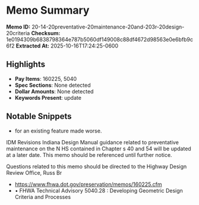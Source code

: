 # Memo Summary

**Memo ID:** 20-14-20preventative-20maintenance-20and-203r-20design-20criteria
**Checksum:** 1e0194309b6838798364e787b5060df149008c88df4672d98563e0e6bfb9c6f2
**Extracted At:** 2025-10-16T17:24:25-0600

## Highlights
- **Pay Items**: 160225, 5040
- **Spec Sections**: None detected
- **Dollar Amounts**: None detected
- **Keywords Present**: update

## Notable Snippets
- for an existing feature made worse.   
 
IDM Revisions 
Indiana Design Manual  guidance related to  preventative maintenance on the N HS 
contained in Chapter s 40 and 54 will be updated at a later date.  This memo should be 
referenced until further notice.  
 
Questions related to this memo  should be directed to the Highway Design Review Office, 
Russ Br
- https://www.fhwa.dot.gov/preservation/memos/160225.cfm
- • FHWA Technical Advisory 5040.28 : Developing Geometric Design Criteria and Processes